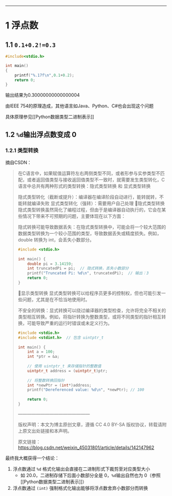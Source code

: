 ---

# 1 浮点数

## 1.1 `0.1+0.2!=0.3`​

```cpp
#include<stdio.h>

int main()
{
	printf("%.17f\n",0.1+0.2);
	return 0;
}
```

输出结果为0.30000000000000004

由IEEE 754的原理造成，其他语言如Java、Python、C#也会出现这个问题

具体原理参见[[Python数据类型二进制表示]]

## 1.2 `%d`​输出浮点数变成 0

### 1.2.1 类型转换

摘自CSDN：

> 在C语言中，如果赋值运算符左右两侧类型不同，或者形参与实参类型不匹配，或者返回值类型与接收返回值类型不一致时，就需要发生类型转化，C语言中总共有两种形式的类型转换：隐式类型转换 和 显式类型转换
>
> 隐式类型转化（截断或提升）：编译器在编译阶段自动进行，能转就转，不能转就编译失败
> 显式类型转化（强转）：需要用户自己处理
> 🥝隐式类型转换
> 隐式类型转换虽然简化了编程过程，但由于是编译器自动执行的，它会在某些情况下带来不可预期的问题，主要体现在以下方面：
>
> 隐式转换可能导致数据丢失：在隐式类型转换中，可能会将一个较大范围的数据类型转换为一个较小范围的类型，导致数据丢失或精度损失。例如，double 转换为 int，会丢失小数部分。
>
> ```cpp
> #include <stdio.h>
>  
> int main() {
>     double pi = 3.14159;
>     int truncatedPi = pi;  // 隐式转换，丢失小数部分
>     printf("Truncated Pi: %d\n", truncatedPi);  // 输出：3
>     return 0;
> }
> ```
>
> 🍉显示类型转换
> 显式类型转换可以给程序员更多的控制权，但也可能引发一些问题，尤其是在不恰当地使用时。
>
> 不安全的转换：显式转换可以绕过编译器的类型检查，允许将完全不相关的类型相互转换。例如，将指针转换为整数类型，或将不同类型的指针相互转换，可能导致严重的运行时错误或未定义行为。
>
> ```cpp
> #include <stdio.h>
> #include <stdint.h>  // 包含 uintptr_t
>  
> int main() {
>     int a = 100;
>     int *ptr = &a;
>  
>     // 使用 uintptr_t 来存储指针的整数值
>     uintptr_t address = (uintptr_t)ptr;
>  
>     // 将整数转换回指针
>     int *newPtr = (int*)address;
>     printf("Dereferenced value: %d\n", *newPtr); // 100
>  
>     return 0;
> }
> ```
>
> ————————————————
>
> 版权声明：本文为博主原创文章，遵循 CC 4.0 BY-SA 版权协议，转载请附上原文出处链接和本声明。
>
> 原文链接：https://blog.csdn.net/weixin_45031801/article/details/142147962

最终我大概获得一个结论：

1. 浮点数通过 `%d` 格式化输出会直接在二进制形式下裁剪至对应类型大小
   - 如 20.0，二进制存储下后面小数部分全是 0，`%d`输出自然也为 0（参照[[Python数据类型二进制表示]]）
2. 浮点数通过 `(int)` 强制格式化输出能够将浮点数舍弃小数部分而转换
